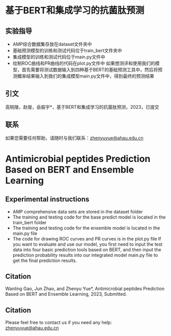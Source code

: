 # 基于BERT和集成学习的抗菌肽预测
## 实验指导
* AMP综合数据集存放在dataset文件夹中
* 基础预测模型的训练和测试代码位于train_bert文件夹中
* 集成模型的训练和测试代码位于main.py文件中
* 绘制ROC曲线和PR曲线的代码在plot.py文件中
  如果想测评和使用我们的模型，首先需要将测试数据输入到四种基于BERT的基础预测工具中，然后将预测概率结果输入到我们的集成模型main.py文件中，得到最终的预测结果
## 引文
高皖陵，赵俊，岳振宇*，基于BERT和集成学习的抗菌肽预测，2023，已提交
## 联系
如果您需要任何帮助，请随时与我们联系：zhenyuyue@ahau.edu.cn

# Antimicrobial peptides Prediction Based on BERT and Ensemble Learning
## Experimental instructions
* AMP comprehensive data sets are stored in the dataset folder
* The training and testing code for the base predict model is located in the train_bert folder
* The training and testing code for the ensemble model is located in the main.py file
* The code for drawing ROC curves and PR curves is in the plot.py file
  If you want to evaluate and use our model, you first need to input the test data into four basic prediction tools based on BERT, and then input the prediction probability results into our integrated model main.py file to get the final prediction results.
## Citation
Wanling Gao, Jun Zhao, and Zhenyu Yue*, Antimicrobial peptides Prediction Based on BERT and Ensemble Learning, 2023, Submitted.
## Citation
Please feel free to contact us if you need any help: zhenyuyue@ahau.edu.cn
